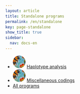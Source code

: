 ```yaml
---
layout: article
title: Standalone programs
permalink: /en/standalone
key: page-standalone
show_title: true
sidebar:
  nav: docs-en
---
```


* [![](bees.svg)](https://github.com/jinghuazhao/Haplotype-Analysis) [Haplotype analysis](https://jinghuazhao.github.io/Haplotype-Analysis/)
* [![](bees.svg)](https://github.com/jinghuazhao/misc) [Miscellaneous codings](https://jinghuazhao.github.io/misc/)
* [All programs](https://jinghuazhao.github.io/software.html)

